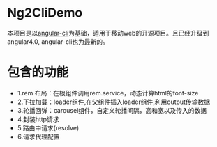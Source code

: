 # Ng2CliDemo

本项目是以[angular-cli](https://github.com/angular/angular-cli)为基础，适用于移动web的开源项目。且已经升级到angular4.0, angular-cli也为最新的。

# 包含的功能

* 1.rem 布局：在根组件调用rem.service，动态计算html的font-size
* 2.下拉加载：loader组件,在父组件插入loader组件,利用output传输数据
* 3.轮播回弹：carousel组件，自定义轮播间隔，高和宽以及传入的数据
* 4.封装http请求
* 5.路由中请求(resolve)
* 6.请求代理配置
